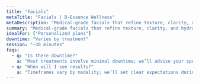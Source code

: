 ```yaml
---
title: "Facials"
metaTitle: "Facials | D‑Essence Wellness"
metaDescription: "Medical-grade facials that refine texture, clarity, and hydration."
summary: "Medical-grade facials that refine texture, clarity, and hydration."
idealFor: ["Personalized plans"]
downtime: "Varies by treatment"
session: "~30 minutes"
faqs:
  - q: "Is there downtime?"
    a: "Most treatments involve minimal downtime; we’ll advise your specific case."
  - q: "When will I see results?"
    a: "Timeframes vary by modality; we’ll set clear expectations during consultation."
---
```

